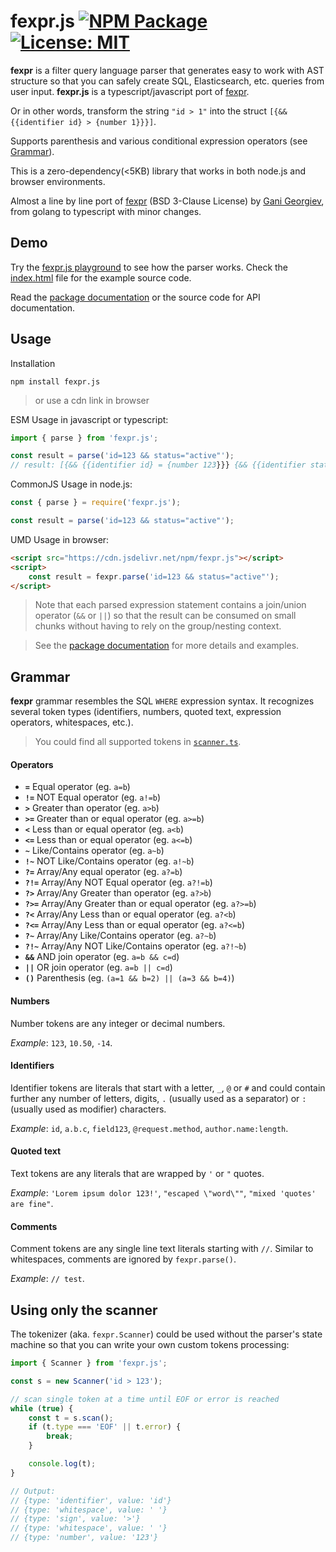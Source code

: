 fexpr.js [![NPM Package](https://img.shields.io/npm/v/fexpr.js.svg)](https://www.npmjs.com/package/threepipe) [![License: MIT](https://img.shields.io/badge/License-MIT-green.svg)](./LICENSE)
===============================================================================

**fexpr** is a filter query language parser that generates easy to work with AST structure so that you can safely create SQL, Elasticsearch, etc. queries from user input. **fexpr.js** is a typescript/javascript port of [fexpr](https://github.com/ganigeorgiev/fexpr).

Or in other words, transform the string `"id > 1"` into the struct `[{&& {{identifier id} > {number 1}}}]`.

Supports parenthesis and various conditional expression operators (see [Grammar](#grammar)).

This is a zero-dependency(<5KB) library that works in both node.js and browser environments.

Almost a line by line port of [fexpr](https://github.com/ganigeorgiev/fexpr) (BSD 3-Clause License) by [Gani Georgiev](https://github.com/ganigeorgiev), from golang to typescript with minor changes. 

## Demo

Try the [fexpr.js playground](https://repalash.com/fexpr.js) to see how the parser works. Check the [index.html](https://github.com/repalash/fexpr.js/blob/master/index.html) file for the example source code.

Read the [package documentation](https://repalash.com/fexpr.js/docs) or the source code for API documentation.

## Usage

Installation
```
npm install fexpr.js
```
> or use a cdn link in browser

ESM Usage in javascript or typescript:
```javascript
import { parse } from 'fexpr.js';

const result = parse('id=123 && status="active"');
// result: [{&& {{identifier id} = {number 123}}} {&& {{identifier status} = {text active}}}]
```

CommonJS Usage in node.js:
```javascript
const { parse } = require('fexpr.js');

const result = parse('id=123 && status="active"');
```

UMD Usage in browser:
```html
<script src="https://cdn.jsdelivr.net/npm/fexpr.js"></script>
<script>
    const result = fexpr.parse('id=123 && status="active"');
</script>
```

> Note that each parsed expression statement contains a join/union operator (`&&` or `||`) so that the result can be consumed on small chunks without having to rely on the group/nesting context.

> See the [package documentation](https://repalash.com/fexpr.js/docs) for more details and examples.


## Grammar

**fexpr** grammar resembles the SQL `WHERE` expression syntax. It recognizes several token types (identifiers, numbers, quoted text, expression operators, whitespaces, etc.).

> You could find all supported tokens in [`scanner.ts`](https://github.com/repalash/fexpr.js/blob/master/src/scanner.ts).

#### Operators

- **`=`**  Equal operator (eg. `a=b`)
- **`!=`** NOT Equal operator (eg. `a!=b`)
- **`>`**  Greater than operator (eg. `a>b`)
- **`>=`** Greater than or equal operator (eg. `a>=b`)
- **`<`**  Less than or equal operator (eg. `a<b`)
- **`<=`** Less than or equal operator (eg. `a<=b`)
- **`~`**  Like/Contains operator (eg. `a~b`)
- **`!~`** NOT Like/Contains operator (eg. `a!~b`)
- **`?=`**  Array/Any equal operator (eg. `a?=b`)
- **`?!=`** Array/Any NOT Equal operator (eg. `a?!=b`)
- **`?>`**  Array/Any Greater than operator (eg. `a?>b`)
- **`?>=`** Array/Any Greater than or equal operator (eg. `a?>=b`)
- **`?<`**  Array/Any Less than or equal operator (eg. `a?<b`)
- **`?<=`** Array/Any Less than or equal operator (eg. `a?<=b`)
- **`?~`**  Array/Any Like/Contains operator (eg. `a?~b`)
- **`?!~`** Array/Any NOT Like/Contains operator (eg. `a?!~b`)
- **`&&`** AND join operator (eg. `a=b && c=d`)
- **`||`** OR join operator (eg. `a=b || c=d`)
- **`()`** Parenthesis (eg. `(a=1 && b=2) || (a=3 && b=4)`)

#### Numbers
Number tokens are any integer or decimal numbers.

_Example_: `123`, `10.50`, `-14`.

#### Identifiers

Identifier tokens are literals that start with a letter, `_`, `@` or `#` and could contain further any number of letters, digits, `.` (usually used as a separator) or `:` (usually used as modifier) characters.

_Example_: `id`, `a.b.c`, `field123`, `@request.method`, `author.name:length`.

#### Quoted text

Text tokens are any literals that are wrapped by `'` or `"` quotes.

_Example_: `'Lorem ipsum dolor 123!'`, `"escaped \"word\""`, `"mixed 'quotes' are fine"`.

#### Comments

Comment tokens are any single line text literals starting with `//`.
Similar to whitespaces, comments are ignored by `fexpr.parse()`.

_Example_: `// test`.


## Using only the scanner

The tokenizer (aka. `fexpr.Scanner`) could be used without the parser's state machine so that you can write your own custom tokens processing:

```javascript
import { Scanner } from 'fexpr.js';

const s = new Scanner('id > 123');

// scan single token at a time until EOF or error is reached
while (true) {
    const t = s.scan();
    if (t.type === 'EOF' || t.error) {
        break;
    }

    console.log(t);
}

// Output:
// {type: 'identifier', value: 'id'}
// {type: 'whitespace', value: ' '}
// {type: 'sign', value: '>'}
// {type: 'whitespace', value: ' '}
// {type: 'number', value: '123'}
```

